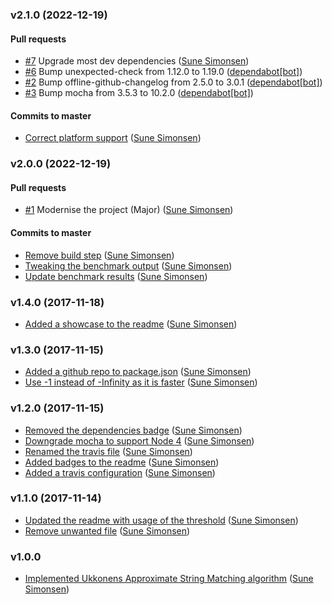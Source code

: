 ### v2.1.0 (2022-12-19)

#### Pull requests

- [#7](https://github.com/sunesimonsen/ukkonen/pull/7) Upgrade most dev dependencies ([Sune Simonsen](mailto:sune@we-knowhow.dk))
- [#6](https://github.com/sunesimonsen/ukkonen/pull/6) Bump unexpected-check from 1.12.0 to 1.19.0 ([dependabot[bot]](mailto:49699333+dependabot[bot]@users.noreply.github.com))
- [#2](https://github.com/sunesimonsen/ukkonen/pull/2) Bump offline-github-changelog from 2.5.0 to 3.0.1 ([dependabot[bot]](mailto:49699333+dependabot[bot]@users.noreply.github.com))
- [#3](https://github.com/sunesimonsen/ukkonen/pull/3) Bump mocha from 3.5.3 to 10.2.0 ([dependabot[bot]](mailto:49699333+dependabot[bot]@users.noreply.github.com))

#### Commits to master

- [Correct platform support](https://github.com/sunesimonsen/ukkonen/commit/bd12e4873b43b159b2b6288896ed3a8e49a8ce18) ([Sune Simonsen](mailto:sune@we-knowhow.dk))

### v2.0.0 (2022-12-19)

#### Pull requests

- [#1](https://github.com/sunesimonsen/ukkonen/pull/1) Modernise the project \(Major\) ([Sune Simonsen](mailto:sune@we-knowhow.dk))

#### Commits to master

- [Remove build step](https://github.com/sunesimonsen/ukkonen/commit/600ff33c1b2ed8a30115e24389559c632cd23824) ([Sune Simonsen](mailto:sune@we-knowhow.dk))
- [Tweaking the benchmark output](https://github.com/sunesimonsen/ukkonen/commit/d8a824a6c5b3adea75776e3628b2a114d4069bee) ([Sune Simonsen](mailto:sune@we-knowhow.dk))
- [Update benchmark results](https://github.com/sunesimonsen/ukkonen/commit/2b0b3f1968c293ba67ef30affd5c24b0aee3d097) ([Sune Simonsen](mailto:sune@we-knowhow.dk))

### v1.4.0 (2017-11-18)

- [Added a showcase to the readme](https://github.com/sunesimonsen/ukkonen/commit/de1aadd1e3d03e8b25565385a6d7533f88f0d5c3) ([Sune Simonsen](mailto:sune@we-knowhow.dk))

### v1.3.0 (2017-11-15)

- [Added a github repo to package.json](https://github.com/sunesimonsen/ukkonen/commit/28a970788d5186b355df75274e5f07d5d7e44607) ([Sune Simonsen](mailto:sune@we-knowhow.dk))
- [Use -1 instead of -Infinity as it is faster](https://github.com/sunesimonsen/ukkonen/commit/5195b53ddcebe6f40e427e8f08f928dd18d09fd0) ([Sune Simonsen](mailto:sune@we-knowhow.dk))

### v1.2.0 (2017-11-15)

- [Removed the dependencies badge](https://github.com/sunesimonsen/ukkonen/commit/157a54c595b43f9778fd00f03c71e3c444e64f27) ([Sune Simonsen](mailto:sune@we-knowhow.dk))
- [Downgrade mocha to support Node 4](https://github.com/sunesimonsen/ukkonen/commit/aab27bde30d2b2138f49c2a1476df80fff6bcb1a) ([Sune Simonsen](mailto:sune@we-knowhow.dk))
- [Renamed the travis file](https://github.com/sunesimonsen/ukkonen/commit/3c6488f9a47e9a41ae651ab1af490003c0c73b36) ([Sune Simonsen](mailto:sune@we-knowhow.dk))
- [Added badges to the readme](https://github.com/sunesimonsen/ukkonen/commit/ca87936f8162ec38a6f065efed7444e4cba2ad60) ([Sune Simonsen](mailto:sune@we-knowhow.dk))
- [Added a travis configuration](https://github.com/sunesimonsen/ukkonen/commit/bc1f35312c621f43337132c3ab108ed2fbba93ca) ([Sune Simonsen](mailto:sune@we-knowhow.dk))

### v1.1.0 (2017-11-14)

- [Updated the readme with usage of the threshold](https://github.com/sunesimonsen/ukkonen/commit/ffab53cefe1f1537d0d5aae7f6e7daea855a5f4c) ([Sune Simonsen](mailto:sune@we-knowhow.dk))
- [Remove unwanted file](https://github.com/sunesimonsen/ukkonen/commit/2a89b90a987963fbd60dabc0ffbb3c6185d154ac) ([Sune Simonsen](mailto:sune@we-knowhow.dk))

### v1.0.0

- [Implemented Ukkonens Approximate String Matching algorithm](https://github.com/sunesimonsen/ukkonen/commit/03b3a1ec454db2832aed0adaeea915400c1efb53) ([Sune Simonsen](mailto:sune@we-knowhow.dk))
